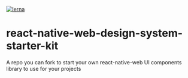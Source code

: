 [![lerna](https://img.shields.io/badge/maintained%20with-lerna-cc00ff.svg)](https://lerna.js.org/)

# react-native-web-design-system-starter-kit

A repo you can fork to start your own react-native-web UI components library to use for your projects
